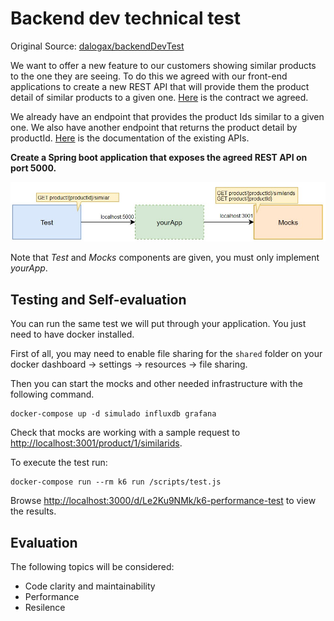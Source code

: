 # Backend dev technical test

Original Source: [ dalogax/backendDevTest ](https://github.com/dalogax/backendDevTest)

We want to offer a new feature to our customers showing similar products to the one they are seeing. To do this we agreed with our front-end applications to create a new REST API that will provide them the product detail of similar products to a given one. [Here](./similarProducts.yaml) is the contract we agreed.

We already have an endpoint that provides the product Ids similar to a given one. We also have another endpoint that returns the product detail by productId. [Here](./existingApis.yaml) is the documentation of the existing APIs.

**Create a Spring boot application that exposes the agreed REST API on port 5000.**

![Diagram](./assets/diagram.jpg "Diagram")

Note that _Test_ and _Mocks_ components are given, you must only implement _yourApp_.

## Testing and Self-evaluation
You can run the same test we will put through your application. You just need to have docker installed.

First of all, you may need to enable file sharing for the `shared` folder on your docker dashboard -> settings -> resources -> file sharing.

Then you can start the mocks and other needed infrastructure with the following command.

```
docker-compose up -d simulado influxdb grafana
```

Check that mocks are working with a sample request to [http://localhost:3001/product/1/similarids](http://localhost:3001/product/1/similarids).

To execute the test run:

```
docker-compose run --rm k6 run /scripts/test.js
```

Browse [http://localhost:3000/d/Le2Ku9NMk/k6-performance-test](http://localhost:3000/d/Le2Ku9NMk/k6-performance-test) to view the results.

## Evaluation
The following topics will be considered:
- Code clarity and maintainability
- Performance
- Resilence
